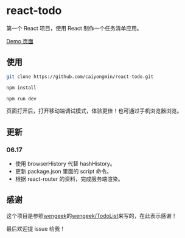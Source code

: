 # react-todo


第一个 React 项目，使用 React 制作一个任务清单应用。

[Demo 页面](http://caiyongmin.github.io/react-todo/)

## 使用

```bash
git clone https://github.com/caiyongmin/react-todo.git

npm install

npm run dev

```

页面打开后，打开移动端调试模式，体验更佳！也可通过手机浏览器浏览。

## 更新

### 06.17

- 使用 browserHistory 代替 hashHistory。
- 更新 package.json 里面的 script 命令。
- 根据 react-router 的资料，完成服务端渲染。

## 感谢
 
这个项目是参照[wengeek](https://github.com/wengeek)的[wengeek/TodoList](https://github.com/wengeek/TodoList)来写的，在此表示感谢！

最后欢迎提 issue 给我！
